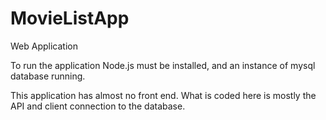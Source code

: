 # MovieListApp
Web Application


To run the application Node.js must be installed, and an instance of mysql database running. 

This application has almost no front end. What is coded here is mostly the API and client connection to the database.
